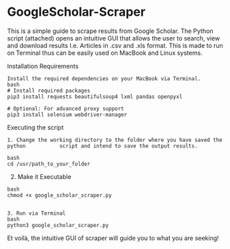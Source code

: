# GoogleScholar-Scraper
This is a simple guide to scrape results from Google Scholar. The Python script (attached) opens an intuitive GUI that allows the user to search, view and download results I.e. Articles in .csv and .xls format. This is made to run on Terminal thus can be easily used on MacBook and Linux systems. 

Installation Requirements

	Install the required dependencies on your MacBook via Terminal.
	bash
	# Install required packages
	pip3 install requests beautifulsoup4 lxml pandas openpyxl

	# Optional: For advanced proxy support
	pip3 install selenium webdriver-manager


Executing the script

	1. Change the working directory to the folder where you have saved the python 			script and intend to save the output results.

	bash
	cd /usr/path_to_your_folder 
 	2. Make it Executable

	bash
	chmod +x google_scholar_scraper.py


	3. Run via Terminal
	bash
	python3 google_scholar_scraper.py

	

Et voilà, the intuitive GUI of scraper will guide you to what you are seeking!
